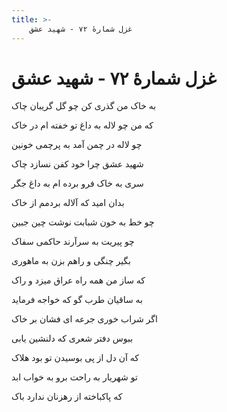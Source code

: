 ```yaml
---
title: >-
    غزل شمارهٔ ۷۲ - شهید عشق
---
```

# غزل شمارهٔ ۷۲ - شهید عشق

<div class="b" id="bn1"><div class="m1"><p>به خاک من گذری کن چو گل گریبان چاک</p></div>
<div class="m2"><p>که من چو لاله به داغ تو خفته ام در خاک</p></div></div>
<div class="b" id="bn2"><div class="m1"><p>چو لاله در چمن آمد به پرچمی خونین</p></div>
<div class="m2"><p>شهید عشق چرا خود کفن نسازد چاک</p></div></div>
<div class="b" id="bn3"><div class="m1"><p>سری به خاک فرو برده ام به داغ جگر</p></div>
<div class="m2"><p>بدان امید که آلاله بردمم از خاک</p></div></div>
<div class="b" id="bn4"><div class="m1"><p>چو خط به خون شبابت نوشت چین جبین</p></div>
<div class="m2"><p>چو پیریت به سرآرند حاکمی سفاک</p></div></div>
<div class="b" id="bn5"><div class="m1"><p>بگیر چنگی و راهم بزن به ماهوری</p></div>
<div class="m2"><p>که ساز من همه راه عراق میزد و راک</p></div></div>
<div class="b" id="bn6"><div class="m1"><p>به ساقیان طرب گو که خواجه فرماید </p></div>
<div class="m2"><p> اگر شراب خوری جرعه ای فشان بر خاک </p></div></div>
<div class="b" id="bn7"><div class="m1"><p>ببوس دفتر شعری که دلنشین یابی</p></div>
<div class="m2"><p>که آن دل از پی بوسیدن تو بود هلاک</p></div></div>
<div class="b" id="bn8"><div class="m1"><p>تو شهریار به راحت برو به خواب ابد</p></div>
<div class="m2"><p>که پاکباخته از رهزنان ندارد باک</p></div></div>
